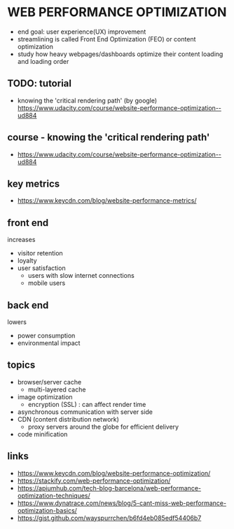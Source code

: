 # WEB PERFORMANCE OPTIMIZATION
- end goal: user experience(UX) improvement
- streamlining is called Front End Optimization (FEO) or content optimization
- study how heavy webpages/dashboards optimize their content loading and loading order

## TODO: tutorial
- knowing the 'critical rendering path' (by google) https://www.udacity.com/course/website-performance-optimization--ud884


## course - knowing the 'critical rendering path'
- https://www.udacity.com/course/website-performance-optimization--ud884

## key metrics
- https://www.keycdn.com/blog/website-performance-metrics/

## front end
increases
- visitor retention
- loyalty
- user satisfaction
	- users with slow internet connections
	- mobile users

## back end
lowers
- power consumption
- environmental impact

## topics
- browser/server cache
	- multi-layered cache
- image optimization
	- encryption (SSL) : can affect render time
- asynchronous communication with server side
- CDN (content distribution network)
	- proxy servers around the globe for efficient delivery
- code minification

## links
- https://www.keycdn.com/blog/website-performance-optimization/
- https://stackify.com/web-performance-optimization/
- https://apiumhub.com/tech-blog-barcelona/web-performance-optimization-techniques/
- https://www.dynatrace.com/news/blog/5-cant-miss-web-performance-optimization-basics/
- https://gist.github.com/wayspurrchen/b6fd4eb085edf54406b7

